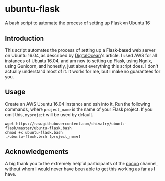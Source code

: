 # ubuntu-flask
A bash script to automate the process of setting up Flask on Ubuntu 16

## Introduction

This script automates the process of setting up a Flask-based web server on Ubuntu 16.04, as described by [DigitalOcean][ubuntu]'s article. I used AWS for all instances of Ubuntu 16.04, and am new to setting up Flask, using Ngnix, using Gunicorn, and honestly, just about everything this script does. I don't actually understand most of it. It works for me, but I make no guarantees for you.

## Usage

Create an AWS Ubuntu 16.04 instance and ssh into it. Run the following commands, where `project_name` is the name of your Flask project. If you omit this, `myproject` will be used by default.

    wget https://raw.githubusercontent.com/chivalry/ubuntu-flask/master/ubuntu-flask.bash
    chmod +x ubuntu-flask.bash
    ./ubuntu-flask.bash [project_name]

## Acknowledgements

A big thank you to the extremely helpful participants of the [pocoo][irc] channel, without whom I would never have been able to get this working as far as I have.

[ubuntu]: https://www.digitalocean.com/community/tutorials/how-to-serve-flask-applications-with-gunicorn-and-nginx-on-ubuntu-16-04
[irc]: http://www.pocoo.org/irc/

